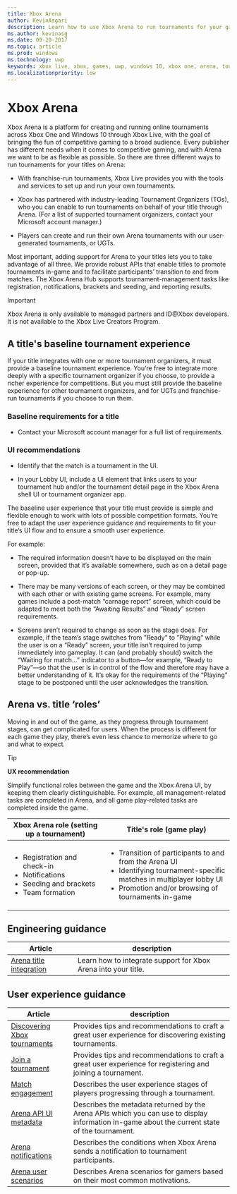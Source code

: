 ```yaml
---
title: Xbox Arena
author: KevinAsgari
description: Learn how to use Xbox Arena to run tournaments for your game.
ms.author: kevinasg
ms.date: 09-20-2017
ms.topic: article
ms.prod: windows
ms.technology: uwp
keywords: xbox live, xbox, games, uwp, windows 10, xbox one, arena, tournament, ux
ms.localizationpriority: low
---
```


# Xbox Arena

Xbox Arena is a platform for creating and running online tournaments across Xbox One and Windows 10 through Xbox Live, with the goal of bringing the fun of competitive gaming to a broad audience.
Every publisher has different needs when it comes to competitive gaming, and with Arena we want to be as flexible as possible. So there are three different ways to run tournaments for your titles on Arena:

* With franchise-run tournaments, Xbox Live provides you with the tools and services to set up and run your own tournaments.

* Xbox has partnered with industry-leading Tournament Organizers (TOs), who you can enable to run tournaments on behalf of your title through Arena. (For a list of supported tournament organizers, contact your Microsoft account manager.)

* Players can create and run their own Arena tournaments with our user-generated tournaments, or UGTs.

Most important, adding support for Arena to your titles lets you to take advantage of all three. We provide robust APIs that enable titles to promote tournaments in-game and to facilitate participants’ transition to and from matches. The Xbox Arena Hub supports tournament-management tasks like registration, notifications, brackets and seeding, and reporting results.

> [!IMPORTANT]  
> Xbox Arena is only available to managed partners and ID@Xbox developers. It is not available to the Xbox Live Creators Program.

## A title's baseline tournament experience

If your title integrates with one or more tournament organizers, it must provide a baseline tournament experience. You’re free to integrate more deeply with a specific tournament organizer if you choose, to provide a richer experience for competitions. But you must still provide the baseline experience for other tournament organizers, and for UGTs and franchise-run tournaments if you choose to run them.

### Baseline requirements for a title

* Contact your Microsoft account manager for a full list of requirements.

### UI recommendations

* Identify that the match is a tournament in the UI.

* In your Lobby UI, include a UI element that links users to your tournament hub and/or the tournament detail page in the Xbox Arena shell UI or tournament organizer app.



The baseline user experience that your title must provide is simple and flexible enough to work with lots of possible competition formats. You’re free to adapt the user experience guidance and requirements to fit your title’s UI flow and to ensure a smooth user experience.

For example:

* The required information doesn’t have to be displayed on the main screen, provided that it’s available somewhere, such as on a detail page or pop-up.

* There may be many versions of each screen, or they may be combined with each other or with existing game screens. For example, many games include a post-match “carnage report” screen, which could be adapted to meet both the “Awaiting Results” and “Ready” screen requirements.

* Screens aren’t required to change as soon as the stage does. For example, if the team’s stage switches from ”Ready” to ”Playing” while the user is on a “Ready” screen, your title isn’t required to jump immediately into gameplay. It can (and probably should) switch the “Waiting for match…” indicator to a button—for example, “Ready to Play”—so that the user is in control of the flow and therefore may have a better understanding of it. It’s okay for the requirements of the “Playing” stage to be postponed until the user acknowledges the transition.


## Arena vs. title ‘roles’

Moving in and out of the game, as they progress through tournament stages, can get complicated for users. When the process is different for each game they play, there’s even less chance to memorize where to go and what to expect.

> [!TIP]
> **UX recommendation**  
>
> Simplify functional roles between the game and the Xbox Arena UI, by keeping them clearly distinguishable. For example, all management-related tasks are completed in Arena, and all game play-related tasks are completed inside the game.

Xbox Arena role (setting up a tournament)	| Title's role (game play)
--- | ---
<ul><li>Registration and check-in</li><li>Notifications</li><li>Seeding and brackets</li><li>Team formation</li></ul> | 	<ul><li>Transition of participants to and from the Arena UI</li><li>Identifying tournament-specific matches in multiplayer lobby UI</li><li>Promotion and/or browsing of tournaments in-game</li></ul>

## Engineering guidance

Article | description
--- | ---
[Arena title integration](arena-title-integration.md) | Learn how to integrate support for Xbox Arena into your title.

## User experience guidance

Article | description
--- | ---
[Discovering Xbox tournaments](discovering-xbox-tournaments.md) | Provides tips and recommendations to craft a great user experience for discovering existing tournaments.
[Join a tournament](arena-ux-join-tournament.md)  |  Provides tips and recommendations to craft a great user experience for registering and joining a tournament.
[Match engagement](arena-ux-match-engagement.md) | Describes the user experience stages of players progressing through a tournament.
[Arena API UI metadata](arena-apis-metadata.md)  | Describes the metadata returned by the Arena APIs which you can use to display information in-game about the current state of the tournament.
[Arena notifications](arena-notifications.md)  | Describes the conditions when Xbox Arena sends a notification to tournament participants.
[Arena user scenarios](arena-user-scenarios.md)  | Describes Arena scenarios for gamers based on their most common motivations.

